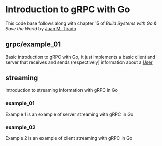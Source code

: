 # Introduction to gRPC with Go

This code base follows along with chapter 15 of *Build Systems with Go & Save the World* by [Juan M. Tirado](https://github.com/juanmanuel-tirado)

## grpc/example_01

Basic introduction to gRPC with Go, it just implements a basic client and server that receives and sends (respectively) information about a [User](grpc/example_01/user.proto)

## streaming

Introduction to streaming information with gRPC in Go

### example_01

Example 1 is an example of server streaming with gRPC in Go

### example_02

Example 2 is an example of client streaming with gRPC in Go
